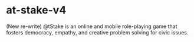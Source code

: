 # at-stake-v4
(New re-write) @tStake is an online and mobile role-playing game that fosters democracy, empathy, and creative problem solving for civic issues. 

